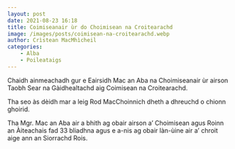 ```yaml
---
layout: post
date: 2021-08-23 16:18
title: Coimiseanair ùr do Choimisean na Croitearachd
image: /images/posts/coimisean-na-croitearachd.webp
author: Crìstean MacMhìcheil
categories:
    - Alba
    - Poileataigs
---
```

Chaidh ainmeachadh gur e Eairsidh Mac an Aba na Choimiseanair ùr airson Taobh Sear na Gàidhealtachd aig Coimisean na Croitearachd.

Tha seo às dèidh mar a leig Rod MacChoinnich dheth a dhreuchd o chionn ghoirid.

Tha Mgr. Mac an Aba air a bhith ag obair airson a’ Choimisean agus Roinn an Àiteachais fad 33 bliadhna agus e a-nis ag obair làn-ùine air a’ chroit aige ann an Siorrachd Rois.

